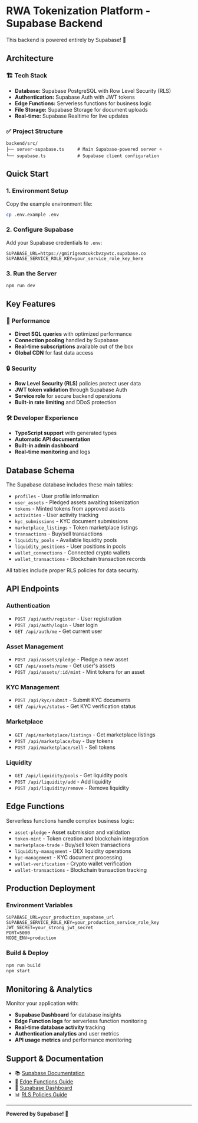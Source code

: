 # RWA Tokenization Platform - Supabase Backend

This backend is powered entirely by Supabase! 🎉

## Architecture

### 🏗️ Tech Stack
- **Database:** Supabase PostgreSQL with Row Level Security (RLS)
- **Authentication:** Supabase Auth with JWT tokens
- **Edge Functions:** Serverless functions for business logic
- **File Storage:** Supabase Storage for document uploads
- **Real-time:** Supabase Realtime for live updates

### ✅ Project Structure
```
backend/src/
├── server-supabase.ts     # Main Supabase-powered server ⭐
└── supabase.ts            # Supabase client configuration
```

## Quick Start

### 1. Environment Setup
Copy the example environment file:
```bash
cp .env.example .env
```

### 2. Configure Supabase
Add your Supabase credentials to `.env`:
```env
SUPABASE_URL=https://gmirigexmcukcbvzywtc.supabase.co
SUPABASE_SERVICE_ROLE_KEY=your_service_role_key_here
```

### 3. Run the Server
```bash
npm run dev
```

## Key Features

### 🚀 Performance
- **Direct SQL queries** with optimized performance
- **Connection pooling** handled by Supabase
- **Real-time subscriptions** available out of the box
- **Global CDN** for fast data access

### 🔒 Security  
- **Row Level Security (RLS)** policies protect user data
- **JWT token validation** through Supabase Auth
- **Service role** for secure backend operations
- **Built-in rate limiting** and DDoS protection

### 🛠 Developer Experience
- **TypeScript support** with generated types
- **Automatic API documentation** 
- **Built-in admin dashboard**
- **Real-time monitoring** and logs

## Database Schema

The Supabase database includes these main tables:
- `profiles` - User profile information
- `user_assets` - Pledged assets awaiting tokenization
- `tokens` - Minted tokens from approved assets
- `activities` - User activity tracking
- `kyc_submissions` - KYC document submissions
- `marketplace_listings` - Token marketplace listings  
- `transactions` - Buy/sell transactions
- `liquidity_pools` - Available liquidity pools
- `liquidity_positions` - User positions in pools
- `wallet_connections` - Connected crypto wallets
- `wallet_transactions` - Blockchain transaction records

All tables include proper RLS policies for data security.

## API Endpoints

### Authentication
- `POST /api/auth/register` - User registration
- `POST /api/auth/login` - User login
- `GET /api/auth/me` - Get current user

### Asset Management
- `POST /api/assets/pledge` - Pledge a new asset
- `GET /api/assets/mine` - Get user's assets
- `POST /api/assets/:id/mint` - Mint tokens for an asset

### KYC Management
- `POST /api/kyc/submit` - Submit KYC documents
- `GET /api/kyc/status` - Get KYC verification status

### Marketplace
- `GET /api/marketplace/listings` - Get marketplace listings
- `POST /api/marketplace/buy` - Buy tokens
- `POST /api/marketplace/sell` - Sell tokens

### Liquidity
- `GET /api/liquidity/pools` - Get liquidity pools
- `POST /api/liquidity/add` - Add liquidity
- `POST /api/liquidity/remove` - Remove liquidity

## Edge Functions

Serverless functions handle complex business logic:

- `asset-pledge` - Asset submission and validation
- `token-mint` - Token creation and blockchain integration  
- `marketplace-trade` - Buy/sell token transactions
- `liquidity-management` - DEX liquidity operations
- `kyc-management` - KYC document processing
- `wallet-verification` - Crypto wallet verification
- `wallet-transactions` - Blockchain transaction tracking

## Production Deployment

### Environment Variables
```env
SUPABASE_URL=your_production_supabase_url
SUPABASE_SERVICE_ROLE_KEY=your_production_service_role_key
JWT_SECRET=your_strong_jwt_secret
PORT=5000
NODE_ENV=production
```

### Build & Deploy
```bash
npm run build
npm start
```

## Monitoring & Analytics

Monitor your application with:

- **Supabase Dashboard** for database insights
- **Edge Function logs** for serverless function monitoring  
- **Real-time database activity** tracking
- **Authentication analytics** and user metrics
- **API usage metrics** and performance monitoring

## Support & Documentation

- 📚 [Supabase Documentation](https://supabase.com/docs)
- 🎯 [Edge Functions Guide](https://supabase.com/docs/guides/functions)
- 🔧 [Supabase Dashboard](https://supabase.com/dashboard/project/gmirigexmcukcbvzywtc)
- 📊 [RLS Policies Guide](https://supabase.com/docs/guides/auth/row-level-security)

---

**Powered by Supabase! 🚀**